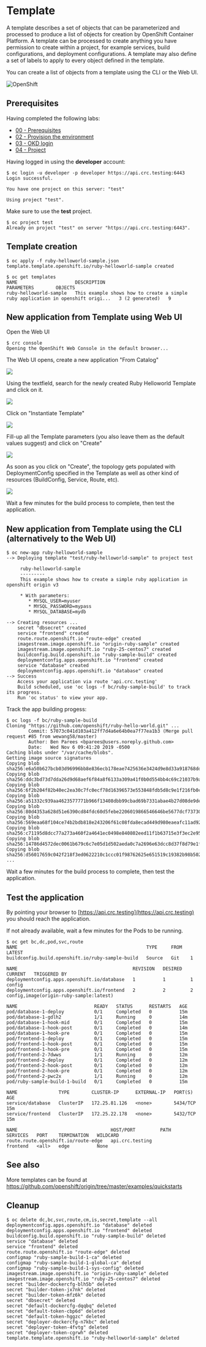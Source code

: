 # Template 

A template describes a set of objects that can be parameterized and processed to produce a list of objects for creation by OpenShift Container Platform. A template can be processed to create anything you have permission to create within a project, for example services, build configurations, and deployment configurations. A template may also define a set of labels to apply to every object defined in the template.

You can create a list of objects from a template using the CLI or the Web UI.

![OpenShift](https://img.shields.io/badge/OpenShift-informational?logo=Red%20Hat%20Open%20Shift&color=black&logoColor=red&style=for-the-badge&logoWidth=30)


## Prerequisites

Having completed the following labs:

- [00 - Prerequisites](../00-Prerequisites/README.md)
- [02 - Provision the environment](../02-Provision_the_environment/README.md)
- [03 - OKD login](../03-OKD_login/README.md)
- [04 - Project](../04-Project/README.md)

Having logged in using the **developer** account:

```console
$ oc login -u developer -p developer https://api.crc.testing:6443     
Login successful.

You have one project on this server: "test"

Using project "test".
```

Make sure to use the **test** project.

```console
$ oc project test
Already on project "test" on server "https://api.crc.testing:6443".
```


## Template creation 

```console
$ oc apply -f ruby-helloworld-sample.json
template.template.openshift.io/ruby-helloworld-sample created
```


```console
$ oc get templates 
NAME                     DESCRIPTION                                                                        PARAMETERS        OBJECTS
ruby-helloworld-sample   This example shows how to create a simple ruby application in openshift origi...   3 (2 generated)   9
```


## New application from Template using Web UI

Open the Web UI

```console
$ crc console
Opening the OpenShift Web Console in the default browser...
```

The Web UI opens, create a new application "From Catalog"

![](img/1.png)

Using the textfield, search for the newly created Ruby Helloworld  Template and click on it.

![](img/2.png)

Click on "Instantiate Template"

![](img/3.png)

Fill-up all the Template parameters (you also leave them as the default values suggest) and click on "Create"

![](img/4.png)

As soon as you click on "Create", the topology gets populated with DeploymentConfig specified in the Template as well as other kind of resources (BuildConfig, Service, Route, etc).
 
![](img/5.png)

Wait a few minutes for the build process to complete, then test the application.


## New application from Template using the CLI (alternatively to the Web UI)

```console
$ oc new-app ruby-helloworld-sample
--> Deploying template "test/ruby-helloworld-sample" to project test

     ruby-helloworld-sample
     ---------
     This example shows how to create a simple ruby application in openshift origin v3

     * With parameters:
        * MYSQL_USER=myuser
        * MYSQL_PASSWORD=mypass
        * MYSQL_DATABASE=mydb

--> Creating resources ...
    secret "dbsecret" created
    service "frontend" created
    route.route.openshift.io "route-edge" created
    imagestream.image.openshift.io "origin-ruby-sample" created
    imagestream.image.openshift.io "ruby-25-centos7" created
    buildconfig.build.openshift.io "ruby-sample-build" created
    deploymentconfig.apps.openshift.io "frontend" created
    service "database" created
    deploymentconfig.apps.openshift.io "database" created
--> Success
    Access your application via route 'api.crc.testing' 
    Build scheduled, use 'oc logs -f bc/ruby-sample-build' to track its progress.
    Run 'oc status' to view your app.
```

Track the app building progess:

```console
$ oc logs -f bc/ruby-sample-build
Cloning "https://github.com/openshift/ruby-hello-world.git" ...
        Commit: 57073c041d103a412ff7d4a6e64b0ea7f77ea1b3 (Merge pull request #85 from wewang58/master)
        Author: Ben Parees <bparees@users.noreply.github.com>
        Date:   Wed Nov 6 09:41:20 2019 -0500
Caching blobs under "/var/cache/blobs".
Getting image source signatures
Copying blob sha256:e6a50b627bcb03d96996bb8e836ecb178eae7425636e3424d9e8d33a918768dd
Copying blob sha256:ddc3bd73d7dda26d9d68aef6f84a8f6133a309a41f0b0d554bb4c69c21037b9a
Copying blob sha256:6f2b204f82b40ec2ea30c7fc0ecf78d16396573e553848fdb5d8c9e1f216fb0c
Copying blob sha256:a51332c939aa4623577771b966f13408dbb99cbad69b7331abae4b27d08de9de
Copying blob sha256:80d4353a628d51e6390cd84fdc60d5febe2206019866546646be5677dcf73730
Copying blob sha256:569eaa68f104ce74b2bdb818e243206f61c08fda8ecad449d980eaeafc11ad92
Copying blob sha256:c71195d8dcc77a273a460f2a4641ec0498e840802eed11f1b63715e3f3ec2e95
Copying blob sha256:14786d4572dec0061b679c6c7e05d1d502aeda0c7a2696e63dcc8d37f8d79e1f
Copying blob sha256:d56017659c042f218f3ed0622210c1ccc01f98762625e651519c19382b98b502
...
```

Wait a few minutes for the build process to complete, then test the application.

## Test the application

By pointing your browser to [https://api.crc.testing](https://api.crc.testing) you should reach the application.

If not already available, wait a few minutes for the Pods to be running.

```console
$ oc get bc,dc,pod,svc,route
NAME                                               TYPE     FROM   LATEST
buildconfig.build.openshift.io/ruby-sample-build   Source   Git    1

NAME                                          REVISION   DESIRED   CURRENT   TRIGGERED BY
deploymentconfig.apps.openshift.io/database   1          1         1         config
deploymentconfig.apps.openshift.io/frontend   2          2         2         config,image(origin-ruby-sample:latest)

NAME                            READY   STATUS      RESTARTS   AGE
pod/database-1-deploy           0/1     Completed   0          15m
pod/database-1-gdlh2            1/1     Running     0          14m
pod/database-1-hook-mid         0/1     Completed   0          15m
pod/database-1-hook-post        0/1     Completed   0          14m
pod/database-1-hook-pre         0/1     Completed   0          15m
pod/frontend-1-deploy           0/1     Completed   0          15m
pod/frontend-1-hook-post        0/1     Completed   0          15m
pod/frontend-1-hook-pre         0/1     Completed   0          15m
pod/frontend-2-7dwws            1/1     Running     0          12m
pod/frontend-2-deploy           0/1     Completed   0          12m
pod/frontend-2-hook-post        0/1     Completed   0          12m
pod/frontend-2-hook-pre         0/1     Completed   0          12m
pod/frontend-2-pwc2x            1/1     Running     0          12m
pod/ruby-sample-build-1-build   0/1     Completed   0          15m

NAME               TYPE        CLUSTER-IP      EXTERNAL-IP   PORT(S)    AGE
service/database   ClusterIP   172.25.81.126   <none>        5434/TCP   15m
service/frontend   ClusterIP   172.25.22.178   <none>        5432/TCP   15m

NAME                                  HOST/PORT         PATH   SERVICES   PORT    TERMINATION   WILDCARD
route.route.openshift.io/route-edge   api.crc.testing          frontend   <all>   edge          None
```


## See also

More templates can be found at https://github.com/openshift/origin/tree/master/examples/quickstarts

## Cleanup

```console
$ oc delete dc,bc,svc,route,cm,is,secret,template --all    
deploymentconfig.apps.openshift.io "database" deleted
deploymentconfig.apps.openshift.io "frontend" deleted
buildconfig.build.openshift.io "ruby-sample-build" deleted
service "database" deleted
service "frontend" deleted
route.route.openshift.io "route-edge" deleted
configmap "ruby-sample-build-1-ca" deleted
configmap "ruby-sample-build-1-global-ca" deleted
configmap "ruby-sample-build-1-sys-config" deleted
imagestream.image.openshift.io "origin-ruby-sample" deleted
imagestream.image.openshift.io "ruby-25-centos7" deleted
secret "builder-dockercfg-blh5b" deleted
secret "builder-token-jx7nk" deleted
secret "builder-token-mfz6k" deleted
secret "dbsecret" deleted
secret "default-dockercfg-dqqbq" deleted
secret "default-token-cbp6d" deleted
secret "default-token-hggzc" deleted
secret "deployer-dockercfg-n7kbc" deleted
secret "deployer-token-4fvtg" deleted
secret "deployer-token-cgrwh" deleted
template.template.openshift.io "ruby-helloworld-sample" deleted
```